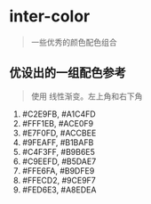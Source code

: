 # inter-color

> 一些优秀的颜色配色组合

## 优设出的一组配色参考

> 使用 线性渐变。左上角和右下角

1. #C2E9FB, #A1C4FD
2. #FFF1EB, #ACE0F9
3. #E7F0FD, #ACCBEE
4. #9FEAFF, #B1BAFB
5. #C4F3FF, #B9B6E5
6. #C9EEFD, #B5DAE7
7. #FFE6FA, #B9DFE9
8. #FFECD2, #9CE9F7
9. #FED6E3, #A8EDEA